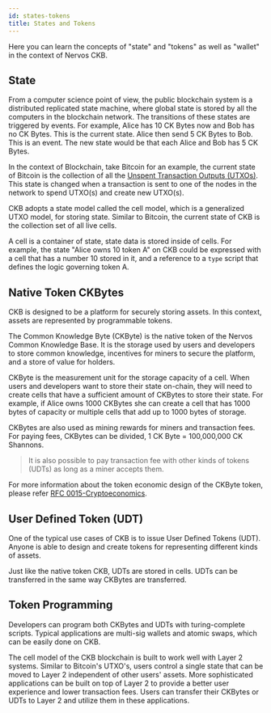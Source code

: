 ```yaml
---
id: states-tokens
title: States and Tokens
---
```


Here you can learn the concepts of "state" and "tokens" as well as "wallet" in the context of Nervos CKB.

## State
From a computer science point of view, the public blockchain system is a distributed replicated state machine, where global state is stored by all the computers in the blockchain network. The transitions of these states are triggered by events. For example, Alice has 10 CK Bytes now and Bob has no CK Bytes. This is the current state. Alice then send 5 CK Bytes to Bob. This is an event. The new state would be that each Alice and Bob has 5 CK Bytes.

In the context of Blockchain, take Bitcoin for an example, the current state of Bitcoin is the collection of all the [Unspent Transaction Outputs (UTXOs)](blockchain#utxo-model). This state is changed when a transaction is sent to one of the nodes in the network to spend UTXO(s) and create new UTXO(s). 

CKB adopts a state model called the cell model, which is a generalized UTXO model, for storing state. Similar to Bitcoin, the current state of CKB is the collection set of all live cells.

A cell is a container of state, state data is stored inside of cells. For example, the state "Alice owns 10 token A" on CKB could be expressed with a cell that has a number 10 stored in it, and a reference to a `type`  script that defines the logic governing token A.

## Native Token CKBytes
CKB is designed to be a platform for securely storing assets. In this context, assets are represented by programmable tokens.

The Common Knowledge Byte (CKByte) is the native token of the Nervos Common Knowledge Base. It is the storage used by users and developers to store common knowledge, incentives for miners to secure the platform, and a store of value for holders.

CKByte is the measurement unit for the storage capacity of a cell. When users and developers want to store their state on-chain, they will need to create cells that have a sufficient amount of CKBytes to store their state. For example, if Alice owns 1000 CKBytes she can create a cell that has 1000 bytes of capacity or multiple cells that add up to 1000 bytes of storage. 

CKBytes are also used as mining rewards for miners and transaction fees. For paying fees, CKBytes can be divided, 1 CK Byte = 100,000,000 CK Shannons.

> It is also possible to pay transaction fee with other kinds of tokens (UDTs) as long as a miner accepts them.

For more information about the token economic design of the CKByte token, please refer [RFC 0015-Cryptoeconomics](https://github.com/nervosnetwork/rfcs/blob/master/rfcs/0015-ckb-cryptoeconomics/0015-ckb-cryptoeconomics.md).

## User Defined Token (UDT)
One of the typical use cases of CKB is to issue User Defined Tokens (UDT). Anyone is able to design and create tokens for representing different kinds of assets.

Just like the native token CKB, UDTs are stored in cells. UDTs can be transferred in the same way CKBytes are transferred.

## Token Programming

Developers can program both CKBytes and UDTs with turing-complete scripts. Typical applications are multi-sig wallets and atomic swaps, which can be easily done on CKB.

The cell model of the CKB blockchain is built to work well with Layer 2 systems. Similar to Bitcoin's UTXO's, users control a single state that can be moved to Layer 2 independent of other users' assets. More sophisticated applications can be built on top of Layer 2 to provide a better user experience and lower transaction fees. Users can transfer their CKBytes or UDTs to Layer 2 and utilize them in these applications.
